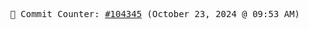 <p align="center">
    <samp>
        📮 Commit Counter: <a href="https://github.com/Javascript-void0/Javascript-void0/commits/main">#104345</a> (October 23, 2024 @ 09:53 AM)
    </samp>
</p>